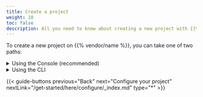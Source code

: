 ```yaml
---
title: Create a project
weight: 10
toc: false
description: All you need to know about creating a new project with {{% vendor/name %}}
---
```


To create a new project on {{% vendor/name %}}, you can take one of two paths:

<details>
  <summary>Using the Console (recommended)</summary>

Open the [Upsun management console](https://console.upsun.com/-/create-project) to create your project.

{{% note %}}
If you haven't done so already, you are prompted to create your first organization where your project will reside.
{{% /note %}}

![Create project options](/images/console/create-project.png "0.4")

From the Console, what you do next entirely depends on where the "source of truth" of your codebase is located.
In this guide, you will push your local repository to Upsun. 
That is, the only copy of your codebase you'd like to deploy is on your local computer.

Click **Start from scratch** from the **Deploy with Git** option.

{{< note theme="info" title="Git integrations">}}
This guide does not specifically address integrating an Upsun project with a third party repository such as one on GitHub, even though you will notice the **Connect repository** option available at this stage. 

For now, continue to work locally.
Third party integrations will be addressed at the end of this guide.
{{< /note >}}

Add details about your project, such as:

- The name of your project.
- The default branch of your local repository.
- Select the region where you want your project to be hosted.

As suggested in the Console, connect the local copy of your repository to your project:

```bash
upsun project:set-remote {{< variable "PROJECT_ID" >}}
```

Then push your code to Upsun with the command `upsun push`.

The following error is usually triggered at this point:

![Create project options](/images/console/first-fail.png "0.4")

This error is triggered because you have not yet added Upsun configuration to your project to setup deployments, which is the next step of this guide.

</details>

<details>
  <summary>Using the CLI</summary>

To create a new project with the {{% vendor/name %}} CLI, use the following command and follow the prompts:

```bash {location="Terminal"}
{{% vendor/cli %}} project:create
```

{{< note theme="info" title="Default branches" >}}
When creating a new project using the {{% vendor/name %}} CLI command `project:create`, default production branch is set to `main`. Change it if your default branch is different (_e.g._: `master`).

Then, you are asked if you want to set the local remote to your new project. Enter **Yes (y)**.

Your local source code is automatically linked to your newly created {{% vendor/name %}} project by creating a `.{{% vendor/cli %}}/local/project.yaml` file.  This file contains the corresponding `<projectId>` and sets a Git remote to `{{% vendor/cli %}}`.

{{< /note >}}

From the CLI, what you do next entirely depends on where the "source of truth" of your codebase is located.
In this guide, you will push your local repository to Upsun. 
That is, the only copy of your codebase you'd like to deploy is on your local computer.

Click **Start from scratch** from the **Deploy with Git** option.

{{< note theme="info" title="Git integrations">}}
This guide does not specifically address integrating an Upsun project with a third party repository such as one on GitHub, even though you will notice the **Connect repository** option available at this stage. 

For now, continue to work locally.
Third party integrations will be addressed at the end of this guide.
{{< /note >}}

So long as you chose `y` (yes) to the question `Set the new project <projectName> as the remote for this repository?` during the `project:create` command, your local project is already integrated to the Upsun project.

Push your commits to the project:

```bash
upsun push
```

The following error is usually triggered at this point:

```bash
Found 749 commits

E: Error parsing configuration files:
- : Configuration directory '.upsun' not found.

E: Error: Invalid configuration files, aborting build
```

This error is triggered because you have not yet added Upsun configuration to your project to setup deployments, which is the next step of this guide.

</details>

{{< guide-buttons previous="Back" next="Configure your project" nextLink="/get-started/here/configure/_index.md" type="*" >}}
